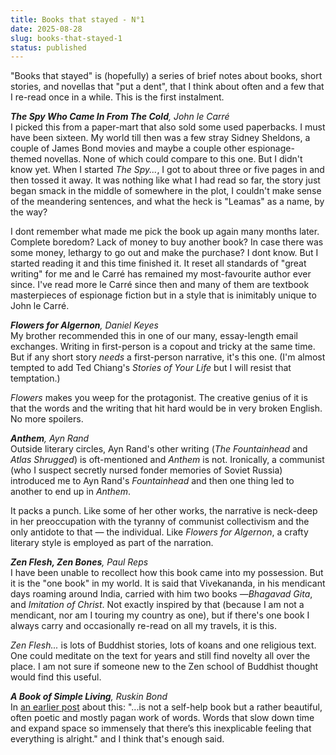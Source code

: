 ```yaml
---
title: Books that stayed - N°1
date: 2025-08-28
slug: books-that-stayed-1
status: published
---
```


"Books that stayed" is (hopefully) a series of brief notes about books, short stories, and novellas that "put a dent", that I think about often and a few that I re-read once in a while. This is the first instalment.

_**The Spy Who Came In From The Cold**, John le Carré_  
I picked this from a paper-mart that also sold some used paperbacks. I must have been sixteen. My world till then was a few stray Sidney Sheldons, a couple of James Bond movies and maybe a couple other espionage-themed novellas. None of which could compare to this one. But I didn't know yet. When I started _The Spy..._, I got to about three or five pages in and then tossed it away. It was nothing like what I had read so far, the story just began smack in the middle of somewhere in the plot, I couldn't make sense of the meandering sentences, and what the heck is "Leamas" as a name, by the way?

I dont remember what made me pick the book up again many months later. Complete boredom? Lack of money to buy another book? In case there was some money, lethargy to go out and make the purchase? I dont know. But I started reading it and this time finished it. It reset all standards of "great writing" for me and le Carré has remained my most-favourite author ever since. I've read more le Carré since then and many of them are textbook masterpieces of espionage fiction but in a style that is inimitably unique to John le Carré.

_**Flowers for Algernon**, Daniel Keyes_  
My brother recommended this in one of our many, essay-length email exchanges. Writing in first-person is a copout and tricky at the same time. But if any short story _needs_ a first-person narrative, it's this one. (I'm almost tempted to add Ted Chiang's _Stories of Your Life_ but I will resist that temptation.)

_Flowers_ makes you weep for the protagonist. The creative genius of it is that the words and the writing that hit hard would be in very broken English. No more spoilers.

_**Anthem**, Ayn Rand_  
Outside literary circles, Ayn Rand's other writing (_The Fountainhead_ and _Atlas Shrugged_) is oft-mentioned and _Anthem_ is not. Ironically, a communist (who I suspect secretly nursed fonder memories of Soviet Russia) introduced me to Ayn Rand's _Fountainhead_ and then one thing led to another to end up in _Anthem_.

It packs a punch. Like some of her other works, the narrative is neck-deep in her preoccupation with the tyranny of communist collectivism and the only antidote to that — the individual. Like _Flowers for Algernon_, a crafty literary style is employed as part of the narration.

_**Zen Flesh, Zen Bones**, Paul Reps_  
I have been unable to recollect how this book came into my possession. But it is the "one book" in my world. It is said that Vivekananda, in his mendicant days roaming around India, carried with him two books —_Bhagavad Gita_, and _Imitation of Christ_. Not exactly inspired by that (because I am not a mendicant, nor am I touring my country as one), but if there's one book I always carry and occasionally re-read on all my travels, it is this.

_Zen Flesh..._ is lots of Buddhist stories, lots of koans and one religious text. One could meditate on the text for years and still find novelty all over the place. I am not sure if someone new to the Zen school of Buddhist thought would find this useful.

_**A Book of Simple Living**, Ruskin Bond_  
In [an earlier post](https://notes.druchan.com/a-breeze-of-wisdom) about this: "...is not a self-help book but a rather beautiful, often poetic and mostly pagan work of words. Words that slow down time and expand space so immensely that there’s this inexplicable feeling that everything is alright." and I think that's enough said.
